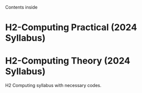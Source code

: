 Contents inside
# H2-Computing Practical (2024 Syllabus)
# H2-Computing Theory (2024 Syllabus)
H2 Computing syllabus with necessary codes.
